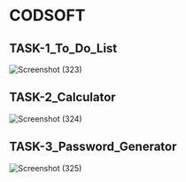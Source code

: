 # CODSOFT
## TASK-1_To_Do_List
![Screenshot (323)](https://github.com/Jasmine784/CODSOFT/assets/169377026/dbb40d00-a305-4db8-a6be-0d3106c79600)

## TASK-2_Calculator
![Screenshot (324)](https://github.com/Jasmine784/CODSOFT/assets/169377026/c161f86f-dcd1-4820-957b-31956fba6006)

## TASK-3_Password_Generator
![Screenshot (325)](https://github.com/Jasmine784/CODSOFT/assets/169377026/7f49ee70-ce14-4960-b08d-593de11fd32b)
